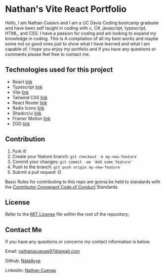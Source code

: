 # Nathan's Vite React Portfolio

Hello, I am Nathan Cueavs and I am a UC Davis Coding bootcamp graduate and have been self taught in coding with c, C#, javascript, typescript, HTML, and CSS. I have a passion for coding and am looking to expand my knowledge in coding. This is A compilation of all my best works and maybe some not so good ones just to show what I have learned and what I am capable of. I hope you enjoy my portfolio and if you have any questions or comments please feel free to contact me.

## Technologies used for this project

- React [link](https://reactjs.org/)
- Typescript [link](https://www.typescriptlang.org/)
- Vite [link](https://vitejs.dev/)
- Tailwind CSS [link](https://tailwindcss.com/)
- React Router [link](https://reactrouter.com/)
- Radix Icons [link](https://www.radix-ui.com/icons)
- Shadcn/ui [link](https://ui.shadcn.com/)
- Framer Motion [link](https://www.framer.com/motion/)
- ZOD [link](https://zod.dev/)

## Contribution

1. Fork it!
2. Create your feature branch: `git checkout -b my-new-feature`
3. Commit your changes: `git commit -am 'Add some feature'`
4. Push to the branch: `git push origin my-new-feature`
5. Submit a pull request :D

Basic Rules for contributing to this repo are gonna be held to standards with the [Contributor Convenant Code of Conduct](https://www.contributor-covenant.org/version/2/1/code_of_conduct/) Standards.

## License

Refer to the [MIT License](https://github.com/NateAyye/portfolio-react/blob/main/LICENSE) file within the root of the repository;

## Contact Me

If you have any questions or concerns my contact information is below.

Email: nathanacuevas97@gmail.com

Github: [NateAyye](https://github.com/NateAyye)

LinkedIn: [Nathan Cuevas](https://www.linkedin.com/in/nathan-cuevas/)
